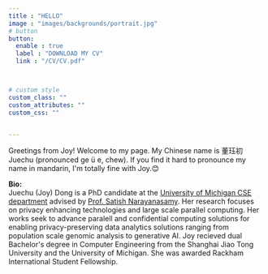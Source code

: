 ```yaml
---
title : "HELLO"
image : "images/backgrounds/portrait.jpg"
# button
button:
  enable : true
  label : "DOWNLOAD MY CV"
  link : "/CV/CV.pdf"



# custom style
custom_class: "" 
custom_attributes: "" 
custom_css: ""


---
```

Greetings from Joy! Welcome to my page. My Chinese name is 董珏初 Juechu (pronounced ge ü e, chew). If you find it hard to pronounce my name in mandarin, I'm totally fine with Joy.😊 <br>

**Bio:**<br>
Juechu (Joy) Dong is a PhD candidate at the <a href="https://cse.engin.umich.edu/"> University of Michigan CSE department</a> advised by <a href="https://web.eecs.umich.edu/~nsatish/">Prof. Satish Narayanasamy</a>. Her research focuses on privacy enhancing technologies and large scale parallel computing. Her works seek to advance paralell and confidential computing solutions for enabling privacy-preserving data analytics solutions ranging from population scale genomic analysis to generative AI. Joy recieved dual Bachelor's degree in Computer Engineering from the Shanghai Jiao Tong University and the University of Michigan. She was awarded Rackham International Student Fellowship. 
